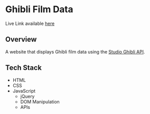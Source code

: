 # Ghibli Film Data
Live Link available [here](https://ghibli-film-data.netlify.app/)

## Overview
A website that displays Ghibli film data using the [Studio Ghibli API](https://github.com/janaipakos/ghibliapi).

## Tech Stack
* HTML
* CSS
* JavaScript
  * jQuery
  * DOM Manipulation
  * APIs
